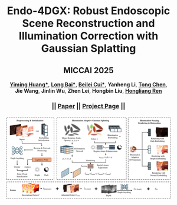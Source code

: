 <p align="center">

  <h1 align="center">Endo-4DGX: Robust Endoscopic Scene Reconstruction and Illumination Correction with Gaussian Splatting</h1>

  <h2 align="center">MICCAI 2025</h2>
  <p align="center">
    <a href="https://github.com/lastbasket"><strong>Yiming Huang*</strong></a>,
    <a href="https://longbai-cuhk.github.io/"><strong>Long Bai*</strong></a>,
    <a href="https://beileicui.github.io/"><strong>Beilei Cui*</strong></a>,
    <strong>Yanheng Li</strong>,
    <a href="https://davismeee.github.io/"><strong>Tong Chen</strong></a>,
    <br>
    <strong>Jie Wang</strong>,
    <strong>Jinlin Wu</strong>,
    <strong>Zhen Lei</strong>,
    <strong>Hongbin Liu</strong>,
    <a href="https://www.ee.cuhk.edu.hk/ren/"><strong>Hongliang Ren</strong></a>
  </p>
  <h3 align="center"> || <a href="https://arxiv">Paper</a> || <a href="https://lastbasket.github.io/MICCAI-2025-Endo-4DGX/">Project Page</a> || </h3>
  <div align="center"></div>
</p> 
<p align="center">
  <a href="https://lastbasket.github.io/MICCAI-2025-Endo-4DGX/">
    <img src="./figs/fig2_3-1.png" alt="Logo" width="90%">
  </a>
</p>
<p align="center">
